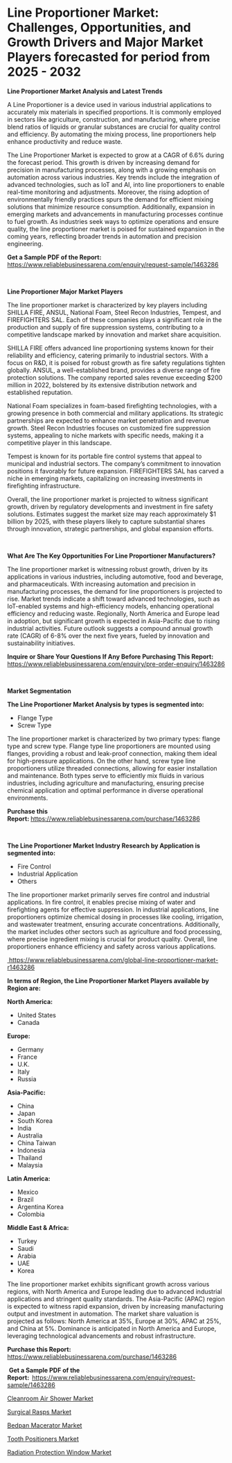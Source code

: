 <p><h1>Line Proportioner Market: Challenges, Opportunities, and Growth Drivers and Major Market Players forecasted for period from 2025 - 2032</h1></p><p><strong>Line Proportioner Market Analysis and Latest Trends</strong></p>
<p><p>A Line Proportioner is a device used in various industrial applications to accurately mix materials in specified proportions. It is commonly employed in sectors like agriculture, construction, and manufacturing, where precise blend ratios of liquids or granular substances are crucial for quality control and efficiency. By automating the mixing process, line proportioners help enhance productivity and reduce waste.</p><p>The Line Proportioner Market is expected to grow at a CAGR of 6.6% during the forecast period. This growth is driven by increasing demand for precision in manufacturing processes, along with a growing emphasis on automation across various industries. Key trends include the integration of advanced technologies, such as IoT and AI, into line proportioners to enable real-time monitoring and adjustments. Moreover, the rising adoption of environmentally friendly practices spurs the demand for efficient mixing solutions that minimize resource consumption. Additionally, expansion in emerging markets and advancements in manufacturing processes continue to fuel growth. As industries seek ways to optimize operations and ensure quality, the line proportioner market is poised for sustained expansion in the coming years, reflecting broader trends in automation and precision engineering.</p></p>
<p><strong>Get a Sample PDF of the Report:&nbsp;</strong> <a href="https://www.reliablebusinessarena.com/enquiry/request-sample/1463286?utm_campaign=3497&utm_medium=2&utm_source=Github&utm_content=ia&utm_term=09042025&utm_id=line-proportioner">https://www.reliablebusinessarena.com/enquiry/request-sample/1463286</a></p>
<p>&nbsp;</p>
<p><strong>Line Proportioner Major Market Players</strong></p>
<p><p>The line proportioner market is characterized by key players including SHILLA FIRE, ANSUL, National Foam, Steel Recon Industries, Tempest, and FIREFIGHTERS SAL. Each of these companies plays a significant role in the production and supply of fire suppression systems, contributing to a competitive landscape marked by innovation and market share acquisition.</p><p>SHILLA FIRE offers advanced line proportioning systems known for their reliability and efficiency, catering primarily to industrial sectors. With a focus on R&D, it is poised for robust growth as fire safety regulations tighten globally. ANSUL, a well-established brand, provides a diverse range of fire protection solutions. The company reported sales revenue exceeding $200 million in 2022, bolstered by its extensive distribution network and established reputation.</p><p>National Foam specializes in foam-based firefighting technologies, with a growing presence in both commercial and military applications. Its strategic partnerships are expected to enhance market penetration and revenue growth. Steel Recon Industries focuses on customized fire suppression systems, appealing to niche markets with specific needs, making it a competitive player in this landscape.</p><p>Tempest is known for its portable fire control systems that appeal to municipal and industrial sectors. The company’s commitment to innovation positions it favorably for future expansion. FIREFIGHTERS SAL has carved a niche in emerging markets, capitalizing on increasing investments in firefighting infrastructure.</p><p>Overall, the line proportioner market is projected to witness significant growth, driven by regulatory developments and investment in fire safety solutions. Estimates suggest the market size may reach approximately $1 billion by 2025, with these players likely to capture substantial shares through innovation, strategic partnerships, and global expansion efforts.</p></p>
<p>&nbsp;</p>
<p><strong>What Are The Key Opportunities For Line Proportioner Manufacturers?</strong></p>
<p><p>The line proportioner market is witnessing robust growth, driven by its applications in various industries, including automotive, food and beverage, and pharmaceuticals. With increasing automation and precision in manufacturing processes, the demand for line proportioners is projected to rise. Market trends indicate a shift toward advanced technologies, such as IoT-enabled systems and high-efficiency models, enhancing operational efficiency and reducing waste. Regionally, North America and Europe lead in adoption, but significant growth is expected in Asia-Pacific due to rising industrial activities. Future outlook suggests a compound annual growth rate (CAGR) of 6-8% over the next five years, fueled by innovation and sustainability initiatives.</p></p>
<p><strong>Inquire or Share Your Questions If Any Before Purchasing This Report:</strong> <a href="https://www.reliablebusinessarena.com/enquiry/pre-order-enquiry/1463286?utm_campaign=3497&utm_medium=2&utm_source=Github&utm_content=ia&utm_term=09042025&utm_id=line-proportioner">https://www.reliablebusinessarena.com/enquiry/pre-order-enquiry/1463286</a></p>
<p>&nbsp;</p>
<p><strong>Market Segmentation</strong></p>
<p><strong>The Line Proportioner Market Analysis by types is segmented into:</strong></p>
<p><ul><li>Flange Type</li><li>Screw Type</li></ul></p>
<p><p>The line proportioner market is characterized by two primary types: flange type and screw type. Flange type line proportioners are mounted using flanges, providing a robust and leak-proof connection, making them ideal for high-pressure applications. On the other hand, screw type line proportioners utilize threaded connections, allowing for easier installation and maintenance. Both types serve to efficiently mix fluids in various industries, including agriculture and manufacturing, ensuring precise chemical application and optimal performance in diverse operational environments.</p></p>
<p><strong>Purchase this Report:&nbsp;</strong><a href="https://www.reliablebusinessarena.com/purchase/1463286?utm_campaign=3497&utm_medium=2&utm_source=Github&utm_content=ia&utm_term=09042025&utm_id=line-proportioner">https://www.reliablebusinessarena.com/purchase/1463286</a></p>
<p>&nbsp;</p>
<p><strong>The Line Proportioner Market Industry Research by Application is segmented into:</strong></p>
<p><ul><li>Fire Control</li><li>Industrial Application</li><li>Others</li></ul></p>
<p><p>The line proportioner market primarily serves fire control and industrial applications. In fire control, it enables precise mixing of water and firefighting agents for effective suppression. In industrial applications, line proportioners optimize chemical dosing in processes like cooling, irrigation, and wastewater treatment, ensuring accurate concentrations. Additionally, the market includes other sectors such as agriculture and food processing, where precise ingredient mixing is crucial for product quality. Overall, line proportioners enhance efficiency and safety across various applications.</p></p>
<p><a href="https://www.reliablebusinessarena.com/global-line-proportioner-market-r1463286?utm_campaign=3497&utm_medium=2&utm_source=Github&utm_content=ia&utm_term=09042025&utm_id=line-proportioner">&nbsp;https://www.reliablebusinessarena.com/global-line-proportioner-market-r1463286</a></p>
<p><strong>In terms of Region, the Line Proportioner Market Players available by Region are:</strong></p>
<p>
    <p> <strong> North America: </strong>
        <ul>
            <li>United States</li>
            <li>Canada</li>
        </ul>
        </p> 
    <p> <strong> Europe: </strong>
        <ul>
            <li>Germany</li>
            <li>France</li>
            <li>U.K.</li>
            <li>Italy</li>
            <li>Russia</li>
        </ul>
        </p> 
    <p> <strong> Asia-Pacific: </strong>
        <ul>
            <li>China</li>
            <li>Japan</li>
            <li>South Korea</li>
            <li>India</li>
            <li>Australia</li>
            <li>China Taiwan</li>
            <li>Indonesia</li>
            <li>Thailand</li>
            <li>Malaysia</li>
        </ul>
        </p> 
    <p> <strong> Latin America: </strong>
        <ul>
            <li>Mexico</li>
            <li>Brazil</li>
            <li>Argentina Korea</li>
            <li>Colombia</li>
        </ul>
        </p> 
    <p> <strong> Middle East & Africa: </strong>
        <ul>
            <li>Turkey</li>
            <li>Saudi</li>
            <li>Arabia</li>
            <li>UAE</li>
            <li>Korea</li>
        </ul>
    </p>
    </p>
<p><p>The line proportioner market exhibits significant growth across various regions, with North America and Europe leading due to advanced industrial applications and stringent quality standards. The Asia-Pacific (APAC) region is expected to witness rapid expansion, driven by increasing manufacturing output and investment in automation. The market share valuation is projected as follows: North America at 35%, Europe at 30%, APAC at 25%, and China at 5%. Dominance is anticipated in North America and Europe, leveraging technological advancements and robust infrastructure.</p></p>
<p><strong>Purchase this Report: </strong><a href="https://www.reliablebusinessarena.com/purchase/1463286?utm_campaign=3497&utm_medium=2&utm_source=Github&utm_content=ia&utm_term=09042025&utm_id=line-proportioner">https://www.reliablebusinessarena.com/purchase/1463286</a></p>
<p>&nbsp;<strong>Get a Sample PDF of the Report:&nbsp;&nbsp;</strong><a href="https://www.reliablebusinessarena.com/enquiry/request-sample/1463286?utm_campaign=3497&utm_medium=2&utm_source=Github&utm_content=ia&utm_term=09042025&utm_id=line-proportioner">https://www.reliablebusinessarena.com/enquiry/request-sample/1463286</a></p>
<p><strong></strong></p>
<p><p><a href="https://www.linkedin.com/pulse/cleanroom-air-shower-market-size-growing-cagr-103-from-2025-k9ihf?utm_campaign=3497&utm_medium=2&utm_source=Github&utm_content=ia&utm_term=09042025&utm_id=line-proportioner">Cleanroom Air Shower Market</a></p><p><a href="https://www.linkedin.com/pulse/future-market-revenue-growth-surgical-rasps-123-cagr-2025-2032-lvr9f?utm_campaign=3497&utm_medium=2&utm_source=Github&utm_content=ia&utm_term=09042025&utm_id=line-proportioner">Surgical Rasps Market</a></p><p><a href="https://www.linkedin.com/pulse/bedpan-macerator-market-dynamics-projections-2025-2032-dytvf?utm_campaign=3497&utm_medium=2&utm_source=Github&utm_content=ia&utm_term=09042025&utm_id=line-proportioner">Bedpan Macerator Market</a></p><p><a href="https://www.linkedin.com/pulse/overview-tooth-positioners-market-2025-2032-growth-factors-projected-e1s0f?utm_campaign=3497&utm_medium=2&utm_source=Github&utm_content=ia&utm_term=09042025&utm_id=line-proportioner">Tooth Positioners Market</a></p><p><a href="https://www.linkedin.com/pulse/forecast-of93-cagr-study-radiation-protection-window-market-analysis-tvsdf?utm_campaign=3497&utm_medium=2&utm_source=Github&utm_content=ia&utm_term=09042025&utm_id=line-proportioner">Radiation Protection Window Market</a></p></p>